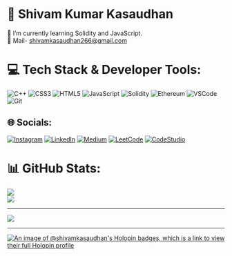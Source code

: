 # 💫 Shivam Kumar Kasaudhan
🔭 I’m currently learning Solidity and JavaScript.<br>📧 Mail- shivamkasaudhan266@gmail.com


# 💻 Tech Stack & Developer Tools:
![C++](https://img.shields.io/badge/c++-%2300599C.svg?style=for-the-badge&logo=c%2B%2B&logoColor=white) ![CSS3](https://img.shields.io/badge/css3-%231572B6.svg?style=for-the-badge&logo=css3&logoColor=white) ![HTML5](https://img.shields.io/badge/html5-%23E34F26.svg?style=for-the-badge&logo=html5&logoColor=white) ![JavaScript](https://img.shields.io/badge/javascript-%23323330.svg?style=for-the-badge&logo=javascript&logoColor=%23F7DF1E) ![Solidity](https://img.shields.io/badge/Solidity-%23363636.svg?style=for-the-badge&logo=solidity&logoColor=white)  ![Ethereum](https://img.shields.io/badge/Ethereum-3C3C3D.svg?style=for-the-badge&logo=ethereum&logoColor=white) ![VSCode](https://img.shields.io/badge/VSCode-007ACC?style=for-the-badge&logo=visual-studio-code&logoColor=white) ![Git](https://img.shields.io/badge/Git-f05032?style=for-the-badge&logo=git&logoColor=white) 


## 🌐 Socials:
[![Instagram](https://img.shields.io/badge/Instagram-%23E4405F.svg?logo=Instagram&logoColor=white)](https://instagram.com/shivamkasaudhan_) [![LinkedIn](https://img.shields.io/badge/LinkedIn-%230077B5.svg?logo=linkedin&logoColor=white)](https://linkedin.com/in/shivamkasaudhan) [![Medium](https://img.shields.io/badge/Medium-12100E?logo=medium&logoColor=white)](https://medium.com/@shivamkasaudhan) [![LeetCode](https://img.shields.io/badge/LeetCode-02569B?logo=leetcode&logoColor=white)](https://leetcode.com/shivam_kasaudhan/) [![CodeStudio](https://img.shields.io/badge/CodeStudio-orange?background=black)](https://www.codingninjas.com/studio/profile/shivamkasaudhan)




# 📊 GitHub Stats:
![](https://github-readme-streak-stats.herokuapp.com/?user=shivamkasaudhan&theme=dark&hide_border=false)<br/>
![](https://github-readme-stats.vercel.app/api/top-langs/?username=shivamkasaudhan&theme=dark&hide_border=false&include_all_commits=true&count_private=true&layout=compact)

---
[![](https://visitcount.itsvg.in/api?id=shivamkasaudhan&icon=0&color=12)](https://visitcount.itsvg.in)

---
[![An image of @shivamkasaudhan's Holopin badges, which is a link to view their full Holopin profile](https://holopin.me/shivamkasaudhan)](https://holopin.io/@shivamkasaudhan)
